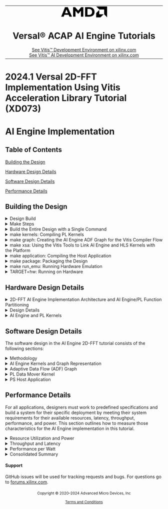 ﻿<table class="sphinxhide" width="100%">
 <tr width="100%">
    <td align="center"><img src="https://raw.githubusercontent.com/Xilinx/Image-Collateral/main/xilinx-logo.png" width="30%"/><h1>Versal® ACAP AI Engine Tutorials</h1>
    <a href="https://www.xilinx.com/products/design-tools/vitis.html">See Vitis™ Development Environment on xilinx.com</br></a>
    <a href="https://www.xilinx.com/products/design-tools/vitis/vitis-ai.html">See Vitis™ AI Development Environment on xilinx.com</a>
    </td>
 </tr>
</table>

# 2024.1 Versal 2D-FFT Implementation Using Vitis Acceleration Library Tutorial (XD073)

# AI Engine Implementation 

## Table of Contents

[Building the Design](#Building-the-Design)

[Hardware Design Details](#Hardware-Design-Details)

[Software Design Details](#Software-Design-Details)

[Performance Details](#Performance-Details)

## Building the Design

<details>
<summary>Design Build</summary> 

### Design Build

In this section, you build and run the 2D-FFT design using the AI Engine implementation. You compile and integrate the AI Engine design into a larger system design (including the PL kernels and PS host application). Review the [Integrating the Application section in the AI Engine Documentation](https://docs.amd.com/r/en-US/ug1076-ai-engine-environment/Integrating-the-Application-Using-the-Vitis-Tools-Flow) for the general flow.

At the end of this section, the design flow generates a new directory (called `build/`). Underneath are sub-directories named `(cint16_dsns-cfloat_dsns)/fft2d_$(MAT_ROWS)x$(MAT_COLS)/x$(FFT_2D_INSTS)/` (for example, `cint16_dsns/fft2d_1024x2048/x1/`) depending on the datatype `${FFT_2D_DT}`, value of matrix dimensions `${MAT_ROWS}`, `${MAT_COLS}` and the number of instances `$(FFT_2D_INSTS)` chosen in the build. Each sub-directory contains the `hw_emu/` and/or `hw/` subfolders. The respective subfolders contain `Work/` and `libadf.a`, outputs from the AI Engine compiler, the host app executable, and the builds, targeted to `hw` or `hw_emu`, respectively. The `hw_emu/` subfolder contains the build for the hardware emulation. The `hw/` subfolder contains the build for hardware running on a VCK190 board.

</details>

<details>
<summary>Make Steps</summary> 

### Make Steps

To run the following `make` steps (that is, `make kernels`, `make graph`, and so on), you must be in the `AIE/` folder. The options that can be specified in the `make` steps are as follows.

`TARGET:` This can be set to `hw` or `hw_emu` to build the design in the hardware or hardware emulation flow, respectively. The default option is `hw_emu`.

`FFT_2D_INSTS:` This can be set to 1, 5, or 10 to build the design with the number of kernel instances. The default is `1`.

`ITER_CNT:` The number of iterations the design is run. The default is `16`.

`FFT_2D_PT`: FFT 2D point. Permissible values are `64`, `128`, `256`, `512`, and `2048`.

`FFT_2D_DT`: FFT 2D Datatype. Permissible values are `0` and `1` for cint16 and cfloat datatypes.

`MAT_ROWS x MAT_COLS:` Dimensions of the matrix (number of rows in the input matrix x number of cols in the input matrix). Permissible values are `32x64`, `64x128`, `128x256`, `256x512`, and `1024x2048`. The default is `1024x2048`. Automatically configured as `FFT_2D_PT/2, FFT_2D_PT`.

`EN_TRACE:` Flag to enable trace profiling. The default is `0` (disabled). `0` is disabled, and `1` is enabled.

The Makefile uses the following directory references:

```
## Relative fft_2d directory
RELATIVE_PROJECT_DIR := ./

## Absolute fft_2d directory = <user path>/Tutorials/AI_Engine/fft_2d
PROJECT_REPO := $(shell readlink -f $(RELATIVE_PROJECT_DIR))

DESIGN_REPO  := $(PROJECT_REPO)/design
AIE_SRC_REPO := $(DESIGN_REPO)/aie_src
HOST_APP_SRC := $(DESIGN_REPO)/host_app_src
PL_SRC_REPO  := $(DESIGN_REPO)/pl_src

SYSTEM_CONFIGS_REPO    := $(DESIGN_REPO)/system_configs
PROFILING_CONFIGS_REPO := $(DESIGN_REPO)/profiling_configs
EXEC_SCRIPTS_REPO      := $(DESIGN_REPO)/exec_scripts
VIVADO_METRICS_SCRIPTS_REPO := $(DESIGN_REPO)/vivado_metrics_scripts

BASE_BLD_DIR     := $(PROJECT_REPO)/build
FFT_2D_DT_DIR    := $(BASE_BLD_DIR)/cint16_dsns
FFTPT_BLD_DIR    := $(FFT_2D_DT_DIR)/fft2d_$(MAT_ROWS)x$(MAT_COLS)
INSTS_BLD_DIR    := $(FFTPT_BLD_DIR)/x$(FFT_2D_INSTS)
BUILD_TARGET_DIR := $(INSTS_BLD_DIR)/$(TARGET)

REPORTS_REPO := $(PROJECT_REPO)/reports_dir
BLD_REPORTS_DIR := $(REPORTS_REPO)/$(FFT_2D_DT_DIR_VAL)/fft2d_$(MAT_ROWS)x$(MAT_COLS)/x$(FFT_2D_INSTS)

EMBEDDED_PACKAGE_OUT := $(BUILD_TARGET_DIR)/package
EMBEDDED_EXEC_SCRIPT := run_script.sh

WORK_DIR         := Work
```

</details>

<details>
<summary>Build the Entire Design with a Single Command</summary>

### Build the Entire Design with a Single Command

If you are already familiar with the AI Engine and AMD Vitis&trade; kernel compilation flows, you can build the entire design for each case of `FFT_2D_INSTS` with one command:

```bash
make run (default hardware emulation, cint16 datatype, 1 instance, iterations=8, matrix dimentions rows=1024 and columns=2048, no trace-profiling )
```
or 

```bash
make run TARGET=hw FFT_2D_DT=0 FFT_2D_INSTS=5 ITER_CNT=16 EN_TRACE=1 FFT_2D_PT=64 (hardware, cint16 datatype, 5 instances, 16 iterations, enable trace profiling, matrix dimentions rows=32 and columns=64 )
```

This command runs the `make kernels`, ` make graph`, `make xsa`,`make an application`, `make package`, and `make run_emu` for hardware emulation or to run on hardware (VCK190 board) depending on the `TARGET` you specify. The settings also apply to the individual make steps listed below.

Each `make` step to build the design is specified in the following sections. These sections also detail the options used and the location of input and output files in each case. The generated files for each `FFT_2D_INSTS` are placed under an individual directory: `$(BUILD_TARGET_DIR)/`.

</details>

<details>
<summary>make kernels: Compiling PL Kernels</summary> 

### make kernels: Compiling PL Kernels

In this step, the Vitis compiler takes any Vitis compiler kernels (RTL or HLS C) in the PL region of the target platform (`xilinx_vck190_base_202410_1`) and the AI Engine kernels and graphs and compiles them into their respective XO files. The following commands compile the kernels (default `TARGET=hw_emu`, `FFT_2D_INSTS=1`, `ITER_CNT=16`, `FFT_2D_DT=0` and `FFT_2D_PT=2048`).

```
make kernels
```

The expanded command is as follows (for `dma_hls`):

```
mkdir -p $(BUILD_TARGET_DIR); \

cd $(BUILD_TARGET_DIR); \

v++ --target hw_emu --hls.clock 312500000:dma_hls --platform xilinx_vck190_base_202410_1 \
   --save-temps --temp_dir $(BUILD_TARGET_DIR)/_x --verbose -g -c -k dma_hls -D FFT_2D_DT=0 \
   $(DESIGN_REPO)/pl_src/dma_hls.cpp -o $(BUILD_TARGET_DIR)/dma_hls.hw_emu.xo
```

See [this page](https://docs.amd.com/r/en-US/ug1393-vitis-application-acceleration/v-Command) for a detailed description of all Vitis compiler switches. The following table provides a summary of the switches used.

|Switch|Description|
|  ---  |  ---  |
|--target \| -t [hw\|hw_emu]|Specifies the build target.|
|--platform \| -f|Specifies the name of a supported acceleration platform as specified by the $PLATFORM_REPO_PATHS environment variable or the full path to the platform XPFM file.|
|--save-temps \| -s|Directs the Vitis compiler command to save intermediate files/directories created during the compilation and link process. Use the `--temp_dir` option to specify a location to write the intermediate files to.|
|--temp_dir <string>|This allows you to manage the location where the tool writes temporary files created during the build process. The temporary results are written by the Vitis compiler, and then removed, unless the `--save-temps` option is also specified.|
|--verbose|Display verbose/debug information.|
|--compile \| -c|Required for compilation to generate XO files from kernel source files.|
|--kernel \<arg\>\|-k \<arg\>|Compile only the specified kernel from the input file. Only one -k option is allowed per Vitis compiler command.|
|--output \| -o|Specifies the name of the output file generated by the V++ command. The DMA HLS kernels output should be XO.|

|Input|Description|
|  ---  |  ---  |
|$(PL_SRC_REPO)/dma_hls.cpp|Defines the data mover PL kernel.|

|Output|Description|
|  ---  |  ---  |
|$(BUILD_TARGET_DIR)/dma_hls.hw_emu.xo|The data mover kernel object file.|

</details>

<details>
<summary>make graph: Creating the AI Engine ADF Graph for the Vitis Compiler Flow</summary>

### make graph: Creating the AI Engine ADF Graph for Vitis Compiler Flow

An ADF graph can be connected to an extensible Vitis platform (the graph I/Os can be connected to platform ports or ports on Vitis kernels through Vitis compiler connectivity directives).

* The AI Engine ADF C++ graph of the design contains AI Engine kernels and PL kernels.
* All interconnects between kernels are defined in the C++ graph
* All interconnections to external I/O are fully specified in the C++ simulation testbench (`graph.cpp`) that instantiates the C++ ADF graph object.

To compile the graph using the Makefile flow type (default `FFT_2D_DT=0`, `TARGET=hw_emu`, `FFT_2D_INSTS=1`, `ITER_CNT=16`, `EN_TRACE=0`, `FFT_2D_PT=2048`):

```
make graph
```

The following AI Engine compiler command compiles the AI Engine design graph:

```
cd $(BUILD_TARGET_DIR); \

aiecompiler -include=$(AIE_SRC_REPO) -include=<DSPLIB_ROOT>/L1/include/aie \
   -include=<DSPLIB_ROOT>/L1/src/aie \
   -include=<DSPLIB_ROOT>/L1/tests/aie/inc \
   -include=<DSPLIB_ROOT>/L1/tests/aie/src \
   -include=<DSPLIB_ROOT>/L2/include/aie \
   -include=<DSPLIB_ROOT>/L2/tests/aie/common/inc \
   --verbose --Xpreproc="-DFFT2D_INSTS=1" --Xpreproc="-DMAT_ROWS=1024" --Xpreproc="-DMAT_COLS=2048" --Xpreproc="-DFFT_2D_DT=0" \
   --platform=<PLATFORM_REPO_PATHS/xilinx_vck190_base_202410_1>/xilinx_vck190_base_202410_1.xpfm \
   --log-level=5 --test-iterations=2 --dataflow --heapsize=7000 \
   --Xchess="main:bridge.llibs=softfloat m" --workdir=Work $(AIE_SRC_REPO)/graph.cpp 2>&1 | tee -a aiecompiler.log 

 ```

See [this page](https://docs.amd.com/r/en-US/ug1076-ai-engine-environment) for full AI Engine programming environment documentation.

The following table provides a summary of the switches used.

|Switch|Description|
|  ---  |  ---  |
|--include=\<string\>|Specify compile-time include directory (zero or more).|
|--verbose\|-v|Verbose output of the AI Engine compiler emits compiler messages at various stages of compilation. These debug and tracing logs provide useful messages on the compilation process.|
|--Xpreproc="-D\<Pre-processor Macro String\>"|Specify compile time macro.|
|--Xchess="\<Chess Make Options\>"|Specify compile time chess make options; "main:bridge.llibs=softfloat m" enables floating point operations.|
|--heapsize=\<int\>|Heap size in bytes.|
|--log-level=\<int\>|Log level for verbose logging (default=1).|
|--workdir=\<string\>|By default, the compiler writes all outputs to a sub-directory of the current directory, called Work. Use this option to specify a different output directory.|

The following is a description of the output objects that results from executing the AI Engine compiler (`aiecompiler`) command.

|Inputs Sources|Description|
|  ---  |  ---  |
|$(AIE_SRC_REPO)/graph.cpp|Defines the row wise and col wise FFT graph objects.|

|Output Objects|Description|
|  ---  |  ---  |
|$(BUILD_TARGET_DIR)/libadf.a|Compiled AI Engine design graph.|
|$(BUILD_TARGET_DIR)/Work/|Directory that contains all outputs of the AI Engine compiler.|
</details>

<details>
<summary>make xsa: Using the Vitis Tools to Link AI Engine and HLS Kernels with the Platform</summary>

### make xsa: Using the Vitis Tools to Link AI Engine and HLS Kernels with the Platform

After the AI Engine kernels and graph and PL HLS kernels have been compiled, you can use the Vitis compiler to link them with the platform to generate aN XSA file.

The Vitis tools allow you to integrate the AI Engine, HLS, and RTL kernels into an existing extensible platform. This is an automated step from a software developer perspective where the hardware designer provides the platform chosen. Alternatively, you can use one of the many extensible base platforms provided by AMD and the Vitis tools to build the hardware design and integrate the AI Engine and PL kernels.
 
To test this feature in this tutorial, use the base VCK190 platform to build the design. The command to run this step is shown in the following example (default `TARGET=hw_emu`, `FFT_2D_INSTS=1`, `ITER_CNT=16`, `EN_TRACE=0`, `FFT_2D_PT=2048`):

```
make xsa
``` 

The expanded command is as follows:

```
cd $(BUILD_TARGET_DIR);	\

v++ -l --platform xilinx_vck190_base_202410_1 --save-temps \
   --temp_dir $(BUILD_TARGET_DIR)/_x --verbose -g --clock.freqHz 312500000:dma_hls_0 \
   --clock.defaultTolerance 0.001 --config $(SYSTEM_CONFIGS_REPO)/x1.cfg \
   --vivado.prop fileset.sim_1.xsim.simulate.log_all_signals=true \
   -t hw_emu -o $(BUILD_TARGET_DIR)/vck190_aie_fft_2d.hw_emu.xsa \
   $(BUILD_TARGET_DIR)/dma_hls.hw_emu.xo \
   $(BUILD_TARGET_DIR)/libadf.a

```

If `EN_TRACE` is enabled, the following Vitis compiler flags are also set:

```
   --profile.data dma_hls:all:all or profile.data dma_hls:all:strmInp_from_colwiseFFT (for higher instances) \
   --profile.trace_memory DDR

```
For higher values of `FFT_2D_INSTS`, only the `strmInp_from_colwiseFFT` port is profiled to avoid too much data.

See [this page](https://docs.amd.com/r/en-US/ug1393-vitis-application-acceleration/Building-the-Device-Binary) for a detailed description of Vitis linking options.

|Switch|Description|
|  ---  |  ---  |
|--platform \| -f|Specifies the name of a supported acceleration platform as specified by the $PLATFORM_REPO_PATHS environment variable or the full path to the platform XPFM file.|
|--save-temps \| -s|Directs the V++ command to save intermediate files/directories created during the compilation and link process. Use the `--temp_dir` option to specify a location to write the intermediate files to.|
|--temp_dir <string>|This allows you to manage the location where the tool writes temporary files created during the build process. The temporary results are written by the Vitis compiler, and then removed, unless the `--save-temps` option is also specified.|
|--verbose|Display verbose/debug information.|
|--config <config_file>|Specifies a configuration file containing V++ switches.|
|--output \| -o|Specifies the name of the output file generated by the V++ command. In this design the outputs of the DMA HLS kernels and the PL kernels interfacing with the AI Engine are in XO files.|
|--profile.data [<kernel_name>\|all]:[<cu_name>\|all]:[<interface_name>\|all]\(:[counters\|all]\)|Enables monitoring of data ports through the monitor IPs. This option needs to be specified during linking. See [this page](https://docs.amd.com/r/en-US/ug1393-vitis-application-acceleration/profile-Options) for detailed profiling options.|
|--profile.trace_memory \<FIFO\>:\<size\>\|\<MEMORY\>[\<n\>]|When building the hardware target \(-t=hw\), use this option to specify the type and amount of memory to use for capturing trace data. See [this page](https://docs.amd.com/r/en-US/ug1393-vitis-application-acceleration/profile-Options) for detailed profiling options.|

The information to tell the linker how to connect the AI Engine and PL kernels together is described in a configuration file, `system_configs/x$(FFT_2D_INSTS).cfg`. The file describes the overall connection scheme of the system.

```
[connectivity]
nk=dma_hls:1:dma_hls_0

#Connections For FFT-2D Insts 0...
stream_connect=dma_hls_0.strmOut_to_rowiseFFT:ai_engine_0.DataIn0
stream_connect=ai_engine_0.DataOut0:dma_hls_0.strmInp_from_rowiseFFT
stream_connect=dma_hls_0.strmOut_to_colwiseFFT:ai_engine_0.DataIn1
stream_connect=ai_engine_0.DataOut1:dma_hls_0.strmInp_from_colwiseFFT

[advanced]
## Disable Profiling in hw_emu so that it is faster...
param=hw_emu.enableProfiling=false



```

See [this page](https://docs.amd.com/r/en-US/ug1393-vitis-application-acceleration/Vitis-Compiler-Configuration-File) for a detailed description of the Vitis compiler configuration file.


|Switch|Comment|
|  ---  |  ---  |
|--connectivity.nk|Number of kernels. `dma_hls:1:dma_hls_0` means that the Vitis compiler should instantiate one dma_hls kernel and name the instance `dma_hls_0`.|
|--connectivity.stream_connect|How the kernels will connect to IPs, platforms, or other kernels. The output of the AI Engine compiler tells you the interfaces that need to be connected. `dma_hls_0.strmOut_to_rowiseFFT:ai_engine_0.DataIn0` means that the Vitis compiler should connect the port `strmOut_to_rowiseFFT` of the `dma_hls` PL kernel to the shim channel of the AI Engine with the logical name `DataIn0`, defined in `$(AIE_SRC_REPO)/graph.cpp` as part of the PLIO instantiation.|
|param=compiler.addOutputTypes=hw_export| This option tells the Vitis compiler that besides creating an XSA file, it also outputs an XSA file which is needed to create a post-Vivado fixed platform for Vitis software development.|

The Vitis compiler calls the AMD Vivado&trade; IP integrator under the hood to build the design. The platform and kernels are input to the Vivado Design Suite, which produces a simulation XSA or an XSA after running place and route on the design. The point at which the XSA is produced from Vivado depends on the `-target` option set on the Vitis compiler command line. 

You can now view the Vivado project, which is located in the `$(BUILD_TARGET_DIR)/_x/link/vivado/vpl/prj` directory. You have now generated the XSA file that will be used to execute your design on the platform.

</details>

<details>
<summary>make application: Compiling the Host Application</summary> 

### make application: Compiling the Host Application

You can compile the host application by following the typical cross-compilation flow for the Cortex A72. To build the application, run the following command (default `FFT_2D_DT=0`, `FFT_2D_INSTS=1`, `ITER_CNT=16`, `FFT_2D_PT=2048`):

```
make application
```
or

```
cd $(BUILD_TARGET_DIR);	\

aarch64-xilinx-linux-g++ -mcpu=cortex-a72.cortex-a53 -march=armv8-a+crc -fstack-protector-strong\
   -D_FORTIFY_SOURCE=2 -Wformat -Wformat-security -Werror=format-security --sysroot=$(SDKTARGETSYSROOT) -O -c\
   -std=c++14 -D__linux__ -D__PS_ENABLE_AIE__ -DXAIE_DEBUG -DFFT2D_INSTS=1 -DITER_CNT=8 -DFFT_2D_DT=0\
   -DMAT_ROWS=1024 -DMAT_COLS=2048 -I$(SDKTARGETSYSROOT)/usr/include/xrt -I$(XILINX_VITIS)/aietools/include/\
   -I$(SDKTARGETSYSROOT)/usr/include -I$(SDKTARGETSYSROOT)/usr/lib -I$(AIE_SRC_REPO) -I$(HOST_APP_SRC)\
   -I$(DSPLIB_ROOT)/L1/include/aie -I$(DSPLIB_ROOT)/L1/src/aie -I$(DSPLIB_ROOT)/L1/tests/aie/inc\
   -I$(DSPLIB_ROOT)/L1/tests/aie/src -I$(DSPLIB_ROOT)/L2/include/aie -I$(DSPLIB_ROOT)/L2/tests/aie/common/inc\
   $(BUILD_TARGET_DIR)/$(WORK_DIR)/ps/c_rts/aie_control_xrt.cpp -o $(BUILD_TARGET_DIR)/app_control.o

aarch64-xilinx-linux-g++ -mcpu=cortex-a72.cortex-a53 -march=armv8-a+crc -fstack-protector-strong\
   -D_FORTIFY_SOURCE=2 -Wformat -Wformat-security -Werror=format-security --sysroot=$(SDKTARGETSYSROOT) -O -c\
   -std=c++14 -D__linux__ -D__PS_ENABLE_AIE__ -DXAIE_DEBUG -DFFT2D_INSTS=1 -DITER_CNT=16 -DFFT_2D_DT=0\
   -DMAT_ROWS=1024 -DMAT_COLS=2048 -I$(SDKTARGETSYSROOT)/usr/include/xrt -I$(XILINX_VITIS)/aietools/include/\
   -I$(SDKTARGETSYSROOT)/usr/include -I$(SDKTARGETSYSROOT)/usr/lib -I$(AIE_SRC_REPO) -I$(HOST_APP_SRC)\
   -I$(DSPLIB_ROOT)/L1/include/aie -I$(DSPLIB_ROOT)/L1/src/aie -I$(DSPLIB_ROOT)/L1/tests/aie/inc\
   -I$(DSPLIB_ROOT)/L1/tests/aie/src -I$(DSPLIB_ROOT)/L2/include/aie -I$(DSPLIB_ROOT)/L2/tests/aie/common/inc\
   $(HOST_APP_SRC)/fft_2d_aie_app.cpp -o $(BUILD_TARGET_DIR)/fft_2d_aie_app.o -L$(SDKTARGETSYSROOT)/usr/lib\
   -L$(XILINX_VITIS)/aietools/lib/aarch64.o -L$(XILINX_VITIS)/aietools/lib/lnx64.o -ladf_api_xrt -lxrt_coreutil

aarch64-xilinx-linux-g++ -mcpu=cortex-a72.cortex-a53 -march=armv8-a+crc -fstack-protector-strong
   -D_FORTIFY_SOURCE=2 -Wformat -Wformat-security -Werror=format-security --sysroot=$(SDKTARGETSYSROOT)\
   $(BUILD_TARGET_DIR)/app_control.o $(BUILD_TARGET_DIR)/fft_2d_aie_app.o -L$(SDKTARGETSYSROOT)/usr/lib\
   -L$(XILINX_VITIS)/aietools/lib/aarch64.o -L$(XILINX_VITIS)/aietools/lib/lnx64.o\
   -ladf_api_xrt -lxrt_coreutil -o $(BUILD_TARGET_DIR)/fft_2d_aie_xrt.elf
```

See [this page](https://xilinx.github.io/XRT/master/html/index.html) for XRT documentation. See [this page](https://docs.amd.com/r/en-US/ug1393-vitis-application-acceleration/Best-Practices-for-Host-Programming) for details of host application programming.


|Switch|Description|
|  ---  |  ---  |
|-O \| Optimize.| Optimizing compilation takes more time and a lot more memory for a large function. With -O, the compiler tries to reduce code size and execution time, without performing any of the optimizations that can take a great deal of compilation time.|
|-D__linux__|
|-DXAIE_DEBUG|Enable debug interface capabilities where certain core status, event status, or stack trace can be dumped out.|
|-D\<Pre-processor Macro String\>=\<value\>|Pass pre-processor macro definitions to the cross-compiler.|
|-I \<dir\>|Add the directory `dir` to the list of directories to be searched for header files.|
|-o \<file\>|Place output in file `<file>`. This applies regardless of the output being produced, whether it be an executable file, an object file, an assembler file, or preprocessed C code.|
|--sysroot=\<dir\>|Use `dir` as the logical root directory for headers and libraries. For example, if the compiler normally searches for headers in `/usr/include` and libraries in `/usr/lib`, it instead searches `dir/usr/include` and `dir/usr/lib`. This is automatically set by the `env_setup.sh` script.|
|-l\<library\>|Search the library named `library` when linking. The 2D-FFT tutorial requires the `adf_api_xrt` and `xrt_coreutil` libraries.|
|-L \<dir\>|Add directory `<dir>` to the list of directories to be searched for `-l`.|

The following is a description of the input sources compiled by the AI Engine compiler command. 

|Inputs Sources|Description|
|  ---  |  ---  |
|$(HOST_APP_SRC)/fft_2d_aie_app.cpp|Source application file for the `fft_2d_aie_xrt.elf` that will run on an A72 processor.|
|$(BUILD_TARGET_DIR)/Work/ps/c_rts/aie_control_xrt.cpp|This is the AI Engine control code generated implementing the graph APIs for the Lenet graph.|

The following is a description of the output objects that results from executing the AI Engine compiler command with the above inputs and options. 

|Output Objects|Description|
|  ---  |  ---  |
|$(BUILD_TARGET_DIR)/fft_2d_aie_xrt.elf|The executable that will run on an A72 processor.|

</details>

<details>
<summary>make package: Packaging the Design</summary> 

### make package: Packaging the Design

With the AI Engine outputs created, and the new platform, you can now generate the programmable device image (PDI) and a package to be used on an SD card. The PDI contains all the executables, bitstreams, and device configurations. The packaged SD card directory contains everything to boot Linux, the generated applications, and the XCLBIN.

The command to run this step is as follows (default `TARGET=hw_emu`, `EN_TRACE=0`, `FFT_2D_DT=0`, `FFT_2D_INSTS=1`, and `FFT_2D_PT=2048`):

```
make package
``` 

or

```
cp $(PROJECT_REPO)/run_script.sh $(BUILD_TARGET_DIR)/
cd$(BUILD_TARGET_DIR);	\

v++ -p -t hw --save-temps --temp_dir $(BUILD_TARGET_DIR)/_x -f xilinx_vck190_base_202410_1\
   --package.rootfs $(XLNX_VERSAL)/rootfs.ext4\
   --package.kernel_image $(XLNX_VERSAL)/Image --package.boot_mode=sd\
   --package.out_dir $(BUILD_TARGET_DIR)/package --package.image_format=ext4\
   --package.sd_file $(BUILD_TARGET_DIR)/fft_2d_aie_xrt.elf \
   $(BUILD_TARGET_DIR)/vck190_aie_fft_2d.hw.xsa $(BUILD_TARGET_DIR)/libadf.a \
   --package.defer_aie_run \
```

If `EN_TRACE` is enabled, the following Vitis compiler flags are also set:

```
   --package.sd_file $(PROFILING_CONFIGS_REPO)/xrt.ini
```

If `XRT_ROOT` is set, the following Vitis compiler flags are also set:

```
   --package.sd_dir $(XRT_ROOT)
```

See [this page](https://docs.amd.com/r/en-US/ug1076-ai-engine-environment/Packaging) for more details about packaging the system.

|Switch|Description|
|  ---  |  ---  |
|--target \| -t [hw\|hw_emu]|Specifies the build target.|
|--package \| -p|Packages the final product at the end of the Vitis compile and link build process.|
|--package.rootfs \<arg\>|Where \<arg\> specifies the absolute or relative path to a processed Linux root file system file. The platform RootFS file is available for download from xilinx.com. Refer to the [Vitis Software Platform Installation](https://docs.amd.com/r/en-US/ug1393-vitis-application-acceleration/Installation) for more information.|
|--package.kernel_image \<arg\>|Where \<arg\> specifies the absolute or relative path to a Linux kernel image file. Overrides the existing image available in the platform. The platform image file is available for download from xilinx.com. Refer to the [Vitis Software Platform Installation](https://docs.amd.com/r/en-US/ug1393-vitis-application-acceleration/Installation) for more information.|
|--package.boot_mode \<arg\>|Where \<arg\> specifies <ospi\|qspi\|sd>. Boot mode used for running the application in emulation or on hardware.|
|--package.image_format|Where \<arg\> specifies the \<ext4\|fat32\> output image file format. `ext4` is the Linux file system and `fat32` is the Windows file system.|
|--package.sd_file|Where \<arg\> specifies an ELF or other data file to package into the `sd_card` directory/image. This option can be used repeatedly to specify multiple files to add to the `sd_card` directory.|
|--package.defer_aie_run| Load the AI Engine application with the ELF file, but wait to run it until graph run directs it. This is required in the PS based AI Engine flow.|

|Inputs Sources|Description|
|  ---  |  ---  |
|$(PLATFORM_REPO_PATHS)/sw/versal/xrt|The PS host application needs the XRT headers in this folder to execute.|
|$(PLATFORM_REPO_PATHS)/sw/versal/xilinx-versal/rootfs.ext4|The root filesystem file for PetaLinux.|
|$(PLATFORM_REPO_PATHS)/sw/versal/xilinx-versal/Image|The pre-built PetaLinux image that the processor boots from.|
|$(BUILD_TARGET_DIR)/fft_2d_aie_xrt.elf|The PS host application executable created in the `make application` step.|
|$(BUILD_TARGET_DIR)/vck190_aie_fft_2d.hw_emu.xsa|The XSA file created in the `make xsa` step.|
|$(BUILD_TARGET_DIR)/libadf.a|The compiled AI Engine design graph created in the `make graph` step.|

The Vitis compiler package step output is the package directory containing the contents to run hardware emulation.

|Output Objects|Description|
|  ---  |  ---  |
|$(BUILD_TARGET_DIR)/package|The hardware emulation package that contains the boot file, hardware emulation launch script, PLM and PMC boot files, PMC and QEMU command argument specification files, and Vivado simulation folder.|

</details>

<details>
<summary>make run_emu: Running Hardware Emulation</summary>

### make run_emu: Running Hardware Emulation

After packaging, everything is set to run hardware emulation. To run emulation, use the following command (default `TARGET=hw_emu`):

```
make run_emu 
```

or

```
###########################################################################
Hardware Emulation Goto:
$(BUILD_TARGET_DIR)/package

and do:
./launch_hw_emu.sh or ./launch_hw_emu.sh -g (for waveform viewer)...

```

When hardware emulation is launched, you see the QEMU simulator load. Wait for the autoboot countdown to go to zero. After a few minutes, the root Linux prompt comes up:

```bash
root@versal-rootfs-common-2024_1:~#
```

After the root prompt comes up, run the following commands to run the design:  

```
mount /dev/mmcblk0p1 /mnt
cd /mnt
./fft_2d_aie_xrt.elf a.xclbin
```

The `fft_2d_aie_xrt.elf` executes. After a few minutes, you should see the output with `TEST PASSED` on the console. When this is shown, run the following keyboard command to exit the QEMU instance:

```
#To exit QEMU Simulation
Press Ctrl+A, let go of the keyboard, and then press x 
```

To run with waveform, do the following:

```
cd $(BUILD_TARGET_DIR)/package
./launch_hw_emu.sh -g
```

The XSIM Waveform Viewer is launched. Drag and drop the signals into the viewer and click **Play** to start the emulation. Return to the terminal and wait for the Linux prompt to appear. In the XSIM Waveform Viewer, you see the signals you added to the waveform adjusting over the execution of the design. When done, hit the pause button and close the window to end the emulation.

The following figure shows a waveform view of the 32x64 - 1x design.

![Image of 2D-FFT AIE HW_EMU Run Waveform View For 32x64-1x Design](images/fft_2d_aie_hw_emu_waveform_view_32x64_x1.PNG)

</details>

<details>
<summary>TARGET=hw: Running on Hardware</summary>

### Running on Hardware

To run the design in hardware, rerun the following `make` steps with `TARGET=hw` and other applicable options (see the preceding `make` steps previously specified).

```
make kernels TARGET=hw
make xsa TARGET=hw 
make package TARGET=hw 
```

These commands create a `$(BUILD_TARGET_DIR)` folder with the kernels, XSA, and `package` for a hardware run.

Run the following step to set up the execution file, generated images, and base images (`$(BUILD_TARGET_DIR)/package/sd_card` and `$(BUILD_TARGET_DIR)/package/sd_card.img`).

```
make run_emu TARGET=hw 
```

These commands create a `build/hw` folder with the kernels, XSA, and `package` for a hardware run. Follow steps 1-9 to run the `fft_2d_aie_xrt.elf` executable on your VCK190 board.

**Step 1.** Ensure your board is powered off.

**Step 2.** Use an SD card writer (such as balenaEtcher) to flash the `sd_card.img` file to an SD card.

**Step 3.** Plug the flashed SD card into the top slot of the VCK190 board.

**Step 4.** Set the switch (`SW1 Mode\[3:0\]=1110 = OFF OFF OFF ON`).

**Step 5.** Connect your computer to the VCK190 board using the USB cable included with the board.

**Step 6.** Open a TeraTerm terminal and select the correct COM port. Set the port settings to the following:

```
Port: <COMMXX>
Speed: 115200
Data: 8 bit
Parity: none
Stop Bits: 1 bit
Flow control: none
Transmit delay: 0 msec/char 0 msec/line
```

**Step 7.** Power on the board.

**Step 8.** Wait until you see the `root@versal-rootfs-common-2024_1` Linux command prompt. Press **Enter** a few times to get past any `xinit` errors.

**Step 9.** Run the following commands in the TeraTerm terminal:

```
mount /dev/mmcblk0p1 /mnt
cd /mnt
./fft_2d_aie_xrt.elf a.xclbin
```

</details>

## Hardware Design Details
<details>
<summary>2D-FFT AI Engine Implementation Architecture and AI Engine/PL Function Partitioning</summary>

### 2D-FFT AI Engine Implementation Architecture and AI Engine/PL Function Partitioning

The following figure shows a high-level block diagram of the design. The test harness consists of the AI Engine and data mover HLS kernels (`dma_hls`). In this setup, there is an AXI4-Stream interface between the data mover kernels and AI Engines, with a data width of 128 bits. The data mover kernels and the AI Engine array interface run at 312.5 MHz.

The data mover is a PL-based data generator and checker. It generates impulse input and checks the output of the row-wise FFT core for its response. It then generates the transposed pattern of the row-wise FFT output, feeds that to the col-wise FFT core, and checks its output.

![Image of 2D-FFT AIE Implementation Architecture](images/fft_2d_aie_block_diagram.PNG)

</details>

<details>
<summary>Design Details</summary>

### Design Details

The design in this tutorial starts with a base platform containing the control interface and processing system (CIPS), NoC, AI Engine, and the interfaces among them. The Vitis compiler linker step builds on top of the base platform by adding the AI Engine graphs and PL kernels. To add the various functions in a system-level design, PL kernels are added to the base platform depending on the application (that is, the PL kernels present in each design might vary). An ADF graph is connected to an extensible Vitis platform. The graph I/Os is connected to the platform ports or ports on Vitis kernels through the Vitis compiler connectivity directives. In the design, the components are added by the Vitis compiler `-l` step (see [make XSA](#make-xsa-using-the-vitis-tools-to-link-ai-engine-and-hls-kernels-with-the-platform)) and include the following:


* `libadf.a`
* Data mover kernel (`dma_hls.[hw|hw_emu].xo`)
* Connection interfaces defined in the system configuration file

To see a schematic view of the design with the extended platform, as shown in the following figure, open the following in Vivado:

```
`build/fft2d_$(MAT_ROWS)x$(MAT_COLS)/x$(FFT_2D_INSTS)/[hw|hw_emu]/_x/link/vivado/vpl/prj/prj.xpr`
```

![Image of 2D-FFT AIE 1x Vivado BD](images/fft_2d_aie_1x_vivado_bd.PNG)

In this design, the 2D FFT computation happens in two stages: the first computation is across the row vectors, and the second is performed across the column vectors. The input data is accessed linearly and streamed to the AI Engines, which perform `MAT_COLS( default 2048 )` point FFT. The data from the AI Engines is streamed to a PL kernel, where it is checked against the expected pattern (the first row should be one, and the remaining should be 0). If there is a mismatch, it is recorded in the variable `stage0_errCnt`. The transposed pattern of the output of the row vectors is then linearly streamed into another AI Engine, which performs `MAT_ROWS( default 1024 )` point FFT. The output is streamed into a data mover kernel again and is checked against the expected pattern (all values should be 1). If there is a mismatch, it is stored in the variable `stage1_errCnt`. Finally, the sum of `stage0_errCnt` and `stage1_errCnt` is returned from the kernel, which is read in the host app to determine whether the test has passed or failed.

The system debugging and profiling IP (DPA) is added to the PL region of the device to capture AI Engine runtime trace data if the `EN_TRACE` option is enabled in the design. The `dma_hls` kernel and the AI Engine array interface operate at 312.5 MHz. Unlike the HLS/DSP implementation, this design has no clock domain crossing in the PL region.

</details>

<details>
<summary>AI Engine and PL Kernels</summary>

### AI Engine and PL Kernels

The top-level AI Engine graph, `graph.cpp`, contains two sub-graphs: `FFTrows_graph` and `FFTcols_graph`. Each sub-graph contains the individual AI Engine kernel, `*FFTrow_gr.getKernels()`, and `*FFTcol_gr.getKernels()`, which performs `MAT_COLS` and `MAT_ROWS` point FFT respectively.

#### dma_hls

The PL-based data movers consist of the `dma_hls` kernel, which generates impulse input and checks the output of each FFT stage for the expected pattern.

* It internally comprises four loops (`mm2s0`, `s2mm0`, `mm2s1`, and `s2mm1`), with `s2mm0` - `mm2s1` sequenced one after the other and wrapped into the `dmaHls_rowsToCols` function. `mm2s0`, `dmaHls_rowsToCols`, and `s2mm1` are concurrently scheduled.
* The data width is 128 bits at both the AXI4-stream I/O sides, running at 312.5 MHz.

</details>

## Software Design Details

The software design in the AI Engine 2D-FFT tutorial consists of the following sections:

<details>
<summary>Methodology</summary>

### Methodology

The following figure elaborates on the AI Engine implementation methodology.

![Image of 2D-FFT AIE Implementation Methodology](images/fft_2d_aie_block_diagram_methodology.PNG)

#### AI Engine

##### Independent Cores

Both AI Engine graphs for `FFTrows_graph` and `FFTcols_graph` are to be configured to be independent, with runtime ratios set to >= 0.6 so that each can be run independently of the other.

```
...
runtime<ratio>(*FFTrow_gr.getKernels()) = 0.6;
...
runtime<ratio>(*FFTcol_gr.getKernels()) = 0.6;
...
```

##### Window Streaming Buffer Config

The `FFTrows_graph` graph performs the `MAT_COLS` point FFT and runs for the `MAT_ROWS` number of iterations. For the `FFTcols_graph` graph, increase the `TP_WINDOW_VSIZE` to `MAT_COLS` instead of `MAT_ROWS,` and it does `MAT_ROWS` point FFT, but runs for `MAT_ROWS` number of iterations instead of `MAT_COLS`. This reduces the ping-pong overhead, which improves the overall throughput. 

Large windows may result in mapper errors due to excessive memory usage. The increased `TP_WINDOW_VSIZE` reduces ping-pong overhead but increases the utilization of AIE cores and, thereby, the power consumption. In this design, due to the rows to cols ratio being 1:2, the `TP_WINDOW_VSIZE` of both graphs are also in the same ratio, which gives an additional increase in throughput with minimal increase in utilization.

```
...
// TP_WINDOW_VSIZE for FFTrows_graph...
#define FFT_ROW_TP_WINDOW_VSIZE MAT_COLS

// TP_WINDOW_VSIZE for FFTcols_graph
// Increasing the "TP__WINDOW _VSIZE" so that the ping-pong overhead is less
// Assigning it as MAT_COLS instead of MAT_ROWS...
#define FFT_COL_TP_WINDOW_VSIZE MAT_COLS

////////////////////////////////////////////////////////
// FFT_2D Datatype related Macros
// Datatype can be:
// cint16 (Default) or cfloat...
// 0=cint16(Default)
// 1=cfloat
#if FFT_2D_DT == 0

   // Input data type...
   #define FFT_2D_TT_DATA cint16
   // Twiddle Factor data type...
   #define FFT_2D_TT_TWIDDLE cint16
   
   // FFTrows_graph I/O WINDOW BUFF SIZE IN BYTES...
   #define FFT_ROW_WINDOW_BUFF_SIZE (FFT_ROW_TP_WINDOW_VSIZE * 4)
   // FFTcols_graph I/O WINDOW BUFF SIZE IN BYTES...
   #define FFT_COL_WINDOW_BUFF_SIZE (FFT_COL_TP_WINDOW_VSIZE * 4)
   
#elif FFT_2D_DT == 1

   // Input data type...
   #define FFT_2D_TT_DATA cfloat
   // Twiddle Factor data type...
   #define FFT_2D_TT_TWIDDLE cfloat
   
   // FFTrows_graph I/O WINDOW BUFF SIZE IN BYTES...
   #define FFT_ROW_WINDOW_BUFF_SIZE (FFT_ROW_TP_WINDOW_VSIZE * 8)
   // FFTcols_graph I/O WINDOW BUFF SIZE IN BYTES...
   #define FFT_COL_WINDOW_BUFF_SIZE (FFT_COL_TP_WINDOW_VSIZE * 8)
   
#endif
...
```

#### Data Mover

##### Data Generation/Checking and Sequencing

The data mover comprises four loops: `mm2s0`, `s2mm0`, `mm2s1`, and `s2mm1`. The `s2mm0` and `mm2s1` functions are wrapped into a single function, `dmaHls_rowsToCols`. Within that, the execution sequence, `s2mm0` is followed by `mm2s1`. The `s2mm0` and `s2mm1` functions check the row-wise and col-wise FFT output, respectively, against the expected golden output.

##### Concurrent Scheduling

Concurrent scheduling is required so that each function runs independently and the execution of one function is not blocking the other. The concurrent scheduling of the three functions `mm2s0`, `dmaHls_rowsToCols`, and `s2mm1` is achieved using `#pragma HLS DATAFLOW` as shown in the following example.

```
#pragma HLS DATAFLOW
...
LOOP_ITER_MM2S0:for(int i = 0; i < iterCnt; ++i)
{
   #pragma HLS loop_tripcount min=1 max=8
   
   mm2s0(strmOut_to_rowiseFFT, matSz);
}

LOOP_ITER_S2MM0_TO_MM2S1:for(int i = 0; i < iterCnt; ++i)
{
   #pragma HLS loop_tripcount min=1 max=8
   
   dmaHls_rowsToCols(strmInp_from_rowiseFFT, strmOut_to_colwiseFFT, \
                     matSz, rows, cols, stg0_errCnt, goldenVal);
}

LOOP_ITER_S2MM1:for(int i = 0; i < iterCnt; ++i)
{
   #pragma HLS loop_tripcount min=1 max=8
   
   s2mm1(strmInp_from_colwiseFFT, matSz, stg1_errCnt, goldenVal);
}
...
```

##### Vitis HLS Scheduling and Dataflow View

The following figure shows the data mover scheduler view.

![Image of Datamover Scheduler View](images/dma_hls_scheduler_view.PNG)

The following figure shows the data mover dataflow view.

![Image of Datamover Dataflow View](images/dma_hls_dataflow_view.PNG)

The following figure shows the data mover functional call graph view.

![Image of Datamover functional call graph View](images/fft_2d_aie_functional_call_graph_view.PNG)

#### Streaming Interface Data Width

The streaming interface data width is kept at 128-bits to reduce read/write overhead while processing data.

#### Frequency Selection

AI Engine kernels are configured for `cint16 / 4bytes`, and the streaming interface is at `128bit / 16bytes`. The frequency of the AI Engine array is 1.00 GHz, and the data mover is kept at 312.5 MHz.

</details>

<details>
<summary>AI Engine Kernels and Graph Representation</summary>

### AI Engine Kernels and Graph Representation

An AI Engine kernel is a C/C++ program written using specialized intrinsic calls that target the VLIW vector processor. The AI Engine compiler compiles the kernel code to produce an executable ELF file for each AI Engines used in the design. These kernels can be stitched together as AI Engine graphs written in C++. In this design, the AI Engine compiler summarizes compilation results. Review the [AI Engine Kernel Programming](https://docs.amd.com/r/en-US/ug1079-ai-engine-kernel-coding) section in the AI Engine documentation for a high-level overview of kernel programming. You can view the graph by running the following command:

`vitis_analyzer $(BUILD_TARGET_DIR)/Work/graph.aiecompile_summary`

The following figures show the graph representation of the AI Engine kernels (default FFT 2048 point and FFT 1024 point, `FFT_2D_INSTS=1`). In addition to the compute units, there are the twiddle factor LUTs (`fft_lut_tw*`) and temporary buffers for FFT stages (`fft_2048/1024_tmp*`).

![Image of 2D-FFT AI Engine 2K point Graph](images/fft_2d_aie_fft_rows_graph_for_2kpt_1x.PNG)
![Image of 2D-FFT AI Engine 1K point Graph](images/fft_2d_aie_fft_cols_graph_for_1kpt_1x.PNG)

</details>

<details>
<summary>Adaptive Data Flow (ADF) Graph</summary>

### Adaptive Data Flow (ADF) Graph

This section describes the overall data flow graph specification of the 2D-FFT design using AI Engine, compiled by the AI Engine compiler.

The overall graph definition of the design is contained in the `graph.cpp` file. The top-level graph contains two sub-graphs, `FFTrows_graph` and `FFTcols_graph`, each with an `FFT_2D_INSTS` number of objects. The following describes the definition of the sub-graphs (the `FFTrows_graph` is used as an illustration).

#### Defining the Graph Class

Define the graph classes using objects defined in the appropriate name space. It must include the ADF library and [Vitis DSP Library](https://docs.amd.com/r/en-US/Vitis_Libraries/dsp/index.html) for FFIT. A general specification is put in for the ADF namespace:

```
// FFTrows_graph FFT point size...
#define FFT_ROW_TP_POINT_SIZE MAT_COLS
// FFTcols_graph FFT point size...
#define FFT_COL_TP_POINT_SIZE MAT_ROWS

// 1 (FFT) or 0 (IFFT)...
#define FFT_2D_TP_FFT_NIFFT 1
// 0 Bit Shift before output, change based on input...
#define FFT_2D_TP_SHIFT 0
// FFT divided over 1 FFT Kernel...
#define FFT_2D_TP_CASC_LEN 1
// Dynamic FFT Point Size is disabled...
#define FFT_2D_TP_DYN_PT_SIZE 0

#define FFT_2D_TP_ROW_CASC_LEN FFT_ROW_CASCADE_LENGTH
#define FFT_2D_TP_COL_CASC_LEN FFT_COL_CASCADE_LENGTH

// TP_WINDOW_VSIZE for FFTrows_graph...
#define FFT_ROW_TP_WINDOW_VSIZE MAT_COLS

// TP_WINDOW_VSIZE for FFTcols_graph
// Increasing the "TP__WINDOW _VSIZE" so that the ping-pong overhead is less
// Assigning it as MAT_COLS instead of MAT_ROWS...
#define FFT_COL_TP_WINDOW_VSIZE MAT_COLS

////////////////////////////////////////////////////////
// FFT_2D Datatype related Macros
// Datatype can be:
// cint16 (Default) or cfloat...
// 0=cint16(Default)
// 1=cfloat
#if FFT_2D_DT == 0

   // Input data type...
   #define FFT_2D_TT_DATA cint16
   // Twiddle Factor data type...
   #define FFT_2D_TT_TWIDDLE cint16
   
   // FFTrows_graph I/O WINDOW BUFF SIZE IN BYTES...
   #define FFT_ROW_WINDOW_BUFF_SIZE (FFT_ROW_TP_WINDOW_VSIZE * 4)
   // FFTcols_graph I/O WINDOW BUFF SIZE IN BYTES...
   #define FFT_COL_WINDOW_BUFF_SIZE (FFT_COL_TP_WINDOW_VSIZE * 4)
   
#elif FFT_2D_DT == 1

   // Input data type...
   #define FFT_2D_TT_DATA cfloat
   // Twiddle Factor data type...
   #define FFT_2D_TT_TWIDDLE cfloat
   
   // FFTrows_graph I/O WINDOW BUFF SIZE IN BYTES...
   #define FFT_ROW_WINDOW_BUFF_SIZE (FFT_ROW_TP_WINDOW_VSIZE * 8)
   // FFTcols_graph I/O WINDOW BUFF SIZE IN BYTES...
   #define FFT_COL_WINDOW_BUFF_SIZE (FFT_COL_TP_WINDOW_VSIZE * 8)
   
#endif

#include "adf.h"
#include "fft_ifft_dit_1ch_graph.hpp"

using namespace adf;
namespace dsplib = xf::dsp::aie;
```

All user graphs are defined from the class graph: for example, in the `FFTrows_graph` design:

```
class FFTrows_graph: public graph
{
   public:
   	port<input>   in;
   	port<output> out;
      
   	// Constructor - with Rowise FFT graph class initialization...
   	FFTrows_graph()
      {
         dsplib::fft::dit_1ch::fft_ifft_dit_1ch_graph<FFT_2D_TT_DATA, FFT_2D_TT_TWIDDLE, FFT_ROW_TP_POINT_SIZE,
         FFT_2D_TP_FFT_NIFFT, FFT_2D_TP_SHIFT, FFT_2D_TP_CASC_LEN, FFT_2D_TP_DYN_PT_SIZE, FFT_ROW_TP_WINDOW_VSIZE> FFTrow_gr;
         
         runtime<ratio>(*FFTrow_gr.getKernels()) = 0.6;
         
         connect< window<FFT_ROW_WINDOW_BUFF_SIZE> > (in,   FFTrow_gr.in[0]);
         connect< window<FFT_ROW_WINDOW_BUFF_SIZE> > (FFTrow_gr.out[0], out);
   	}
};
```

#### Top-Level Application

Define a top-level application file (`graph.cpp` in this design) that contains an instance of the graph class and connect the graph to a simulation platform to provide file input and output (in the case of `FFT2D_INSTS = 1` to the two sub-graphs):

```
#include "graph.h"

uint8_t fftCols_grInsts = 0, fftRows_grInsts = 0;

FFT2D_graph fft2d_graph;
```

The `main` function is called under the guard bounds of `\_\_AIESIM\_\_` as shown below, to avoid conflict with the `main` function in the host application:

```
#ifdef __AIESIM__

   int main(int argc, char ** argv)
   {
      fft2d_graph.init();

      fft2d_graph.run(ITER_CNT * MAT_ROWS);

      fft2d_graph.end();
      
      return 0;
   }

#endif
```

</details>

<details>
<summary>PL Data Mover Kernel</summary>

### PL Data Mover Kernel

In addition to the kernels operating in the AI Engine array, this design specifies a data mover kernel to run in the PL region of the device (written in HLS C++). The data mover kernel is brought into the design during the Vitis kernel compilation, which is further replicated based on the `FFT_2D_INSTS` value. The software design of the data mover kernel is described in the following sections.

#### dma_hls (dma_hls.cpp)

The `dma_hls` kernel reads data from a memory mapped AXI4 (MM-AXI4) interface and writes it to an AXI4-Stream interface.

##### Top Function Declaration

The `dma_hls` kernel takes the following arguments:

```
int dma_hls(
      hls::stream<ap_axiu<128, 0, 0, 0>> &strmOut_to_rowiseFFT,
      hls::stream<ap_axiu<128, 0, 0, 0>> &strmInp_from_rowiseFFT,
      hls::stream<ap_axiu<128, 0, 0, 0>> &strmOut_to_colwiseFFT,
      hls::stream<ap_axiu<128, 0, 0, 0>> &strmInp_from_colwiseFFT,
      int matSz, int rows, int cols, int iterCnt
     );
```

- `ap_int<N>` is an arbitrary precision integer data type defined in `ap_int.h` where `N` is a bit size from 1-1024. In this design, the bit size is set to 128.
- `hls::stream<ap_axiu<D,0,0,0>>` is a data type defined in `ap_axi_sdata.h`. It is a special data class used for data transfer when using a streaming platform. The parameter `<D>` is the data width of the streaming interface, which is set to 128. The remaining three parameters should be set to 0.

##### Top Function Definition

Use the `dataflow` pragma for concurrently scheduling the three functions `mm2s0`, `dmaHls_rowsToCols`, and `s2mm1`.

```
int dma_hls(
      hls::stream<ap_axiu<128, 0, 0, 0>> &strmOut_to_rowiseFFT,
      hls::stream<ap_axiu<128, 0, 0, 0>> &strmInp_from_rowiseFFT,
      hls::stream<ap_axiu<128, 0, 0, 0>> &strmOut_to_colwiseFFT,
      hls::stream<ap_axiu<128, 0, 0, 0>> &strmInp_from_colwiseFFT,
      int matSz, int rows, int cols, int iterCnt
     )
{
   #pragma HLS INTERFACE axis port=strmOut_to_rowiseFFT
   #pragma HLS INTERFACE axis port=strmInp_from_rowiseFFT
   #pragma HLS INTERFACE axis port=strmOut_to_colwiseFFT
   #pragma HLS INTERFACE axis port=strmInp_from_colwiseFFT
   
   #pragma HLS INTERFACE s_axilite port=matSz bundle=control
   #pragma HLS INTERFACE s_axilite port=rows bundle=control
   #pragma HLS INTERFACE s_axilite port=cols bundle=control
   #pragma HLS INTERFACE s_axilite port=iterCnt bundle=control
   #pragma HLS INTERFACE s_axilite port=return bundle=control  
   
   #pragma HLS DATAFLOW
   
   int stg0_errCnt = 0, stg1_errCnt = 0;
   
   ap_uint<128> goldenVal;

   goldenVal.range(127, 64) = 0x0000000100000001;
   goldenVal.range( 63,  0) = 0x0000000100000001;
   

   LOOP_ITER_MM2S0:for(int i = 0; i < iterCnt; ++i)
   {
      #pragma HLS loop_tripcount min=1 max=8
      
      mm2s0(strmOut_to_rowiseFFT, matSz);
   }
   
   LOOP_ITER_S2MM0_TO_MM2S1:for(int i = 0; i < iterCnt; ++i)
   {
      #pragma HLS loop_tripcount min=1 max=8
      
      dmaHls_rowsToCols(strmInp_from_rowiseFFT, strmOut_to_colwiseFFT, \
                        matSz, rows, cols, stg0_errCnt, goldenVal);
   }
   
   LOOP_ITER_S2MM1:for(int i = 0; i < iterCnt; ++i)
   {
      #pragma HLS loop_tripcount min=1 max=8
      
      s2mm1(strmInp_from_colwiseFFT, matSz, stg1_errCnt, goldenVal);
   }

   return (stg0_errCnt + stg1_errCnt);
}
```

The `dma_hls` kernel also specifies HLS pragmas to help optimize the kernel code and adhere to interface protocols. See [this page](https://docs.amd.com/r/en-US/ug1399-vitis-hls/HLS-Pragmas) for detailed documentation of all HLS pragmas. A summary of the HLS pragmas used in the kernel is provided in the following table:

|Switch|Description|
|  ---  |  ---  |
|#pragma HLS INTERFACE|In C/C++ code, all input and output operations are performed, in zero time, through formal function arguments. In an RTL design, these same input and output operations must be performed through a port in the design interface and typically operate using a specific input/output (I/O) protocol. For more information, see [this page](https://docs.amd.com/r/en-US/ug1399-vitis-hls/pragma-HLS-interface).|
|#pragma HLS PIPELINE II=1|Reduces the initiation interval (II) for a function or loop by allowing the concurrent execution of operations. The default type of pipeline is defined by the config_compile -pipeline_style command, but can be overridden in the PIPELINE pragma or directive. For more information, see [this page](https://docs.amd.com/r/en-US/ug1399-vitis-hls/pragma-HLS-pipeline).|
|#pragma HLS dataflow|The DATAFLOW pragma enables task-level pipelining, allowing functions and loops to overlap in their operation, increasing the concurrency of the RTL implementation and the overall throughput of the design. See [this page](https://docs.amd.com/r/en-US/ug1399-vitis-hls/pragma-HLS-dataflow) for more information.|
|#pragma HLS loop_tripcount|When manually applied to a loop, it specifies the total number of iterations a loop performs. The `LOOP_TRIPCOUNT` pragma or directive is for analysis only and does not impact the synthesis results. See [this page](https://docs.amd.com/r/en-US/ug1399-vitis-hls/pragma-HLS-loop_tripcount) for more information.|
 
</details>

<details>
<summary>PS Host Application</summary>

### PS Host Application

The 2D-FFT AI Engine tutorial uses the embedded processing system (PS) as an external controller to control the AI Engine graph and data mover PL kernels. Review the [Programming the PS Host Application](https://docs.amd.com/r/en-US/ug1076-ai-engine-environment/Programming-the-PS-Host-Application) section in the AI Engine documentation to understand the process of creating a host application.

In addition to the PS host application (`fft_2d_aie_app.cpp`), the AI Engine control code must also be compiled. The AI Engine compiler generates this control code (`aie_control_xrt.cpp`) when compiling the AI Engine design graph and kernel code. The PS host application uses the AI Engine control code for the following purposes:

* Controlling the initial loading of the AI Engine kernels.
* Running the graph for several iterations, updating the runtime parameters associated with the graph, exiting, and resetting the AI Engine tiles.

The steps to run the A72 application are as follows:

1. Include `graph.cpp` and other required headers. Define the required macros. The `graph.cpp` AI Engine application file contains the instantiation of the AI Engine 2D-FFT data flow graph object.

   ```
   #include "graph.cpp"
   
   #include <stdio.h>
   #include <stdlib.h>
   #include <stdint.h>
   #include <fstream>
   #include <iostream>
   #include <string>
   
   #include "adf/adf_api/XRTConfig.h"
   
   #include "experimental/xrt_aie.h"
   #include "experimental/xrt_kernel.h"
   #include "experimental/xrt_bo.h"
   
   #define MAT_SIZE (MAT_ROWS * MAT_COLS)
   
   /////////////////////////////////////////////////
   // Due to 128bit Data Transfer all dimensions,
   // to be given as by 4 for cint16
   // since 4 samples of cint16 are passed 
   /////////////////////////////////////////////////
   #if FFT_2D_DT == 0
      #define MAT_SIZE_128b (MAT_SIZE / 4)
      #define MAT_ROWS_128b (MAT_ROWS / 4)
      #define MAT_COLS_128b (MAT_COLS / 4)
   /////////////////////////////////////////////////
   // Due to 128bit Data Transfer all dimensions,
   // to be given as by 2 for cfloat
   // since 2 samples of cfloat are passed 
   /////////////////////////////////////////////////
   
   #elif FFT_2D_DT == 1
      #define MAT_SIZE_128b (MAT_SIZE / 2)
      #define MAT_ROWS_128b (MAT_ROWS / 2)
      #define MAT_COLS_128b (MAT_COLS / 2)
   
   #endif
   ```

2. Check the command line argument. The beginning of the A72 application is represented by the `main` function. It takes in one command line argument: an XCLBIN file.

```
int main(int argc, char** argv)
```

3. Open the XCLBIN and create data mover kernel handles. The A72 application loads the XCLBIN binary file and creates the data mover kernels to be executed on the device. The steps are:

   * Open the device and load the XCLBIN:

   ```
   auto dhdl = xrtDeviceOpen(0);
   auto xclbin = load_xclbin(dhdl, xclbinFilename);
   auto top = reinterpret_cast<const axlf*>(xclbin.data());
   ```
   * Open the data mover kernel and obtain handles to start the HLS PL kernels (see the following example for the `dma_hls` PL kernel):

   ```
   xrtKernelHandle dma_hls_khdl;
   xrtRunHandle dma_hls_rhdl;

   // Open kernel handle exclusively to read the ap_return register later for reporting error...
   dma_hls_khdl = xrtPLKernelOpenExclusive(dhdl, top->m_header.uuid, dma_hls_obj);
   dma_hls_rhdl = xrtRunOpen(dma_hls_khdl);
   ```

4. Open the graph, obtain the handle, and execute the graph: 

   * The A72 processor opens and obtains its handle using the ` xrtGraphOpen` function.
   * The A72 processor resets the graph using the `xrtGraphReset` function and runs the graph execution using the `xrtGraphRun` function for the 2K point and 1K point sub-graphs.

5. Execute the data mover kernels and generate the output results:

   * Set the `dma_hls` kernel arguments using the `xrtRunSetArg` function.
   * Start the `dma_hls` kernels using the `xrtRunStart` function.
   * Wait for `dma_hls` execution to finish using the `xrtRunWait` function.

6. Verify the output results by reading the `ap_return` in `$(BUILD_TARGET_DIR)/_x/dma_hls.$(TARGET)/dma_hls/dma_hls/ip/drivers/dma_hls_v1_0/src/xdma_hls_hw.h` using the `xrtKernelRegister` API, as follows:

   ```
   void golden_check(uint32_t *errCnt)
   {
      //////////////////////////////////////////
      // Compare results
      //////////////////////////////////////////
      
      // Reading the error count for the ap_return reg of the hls kernel...
      xrtKernelReadRegister(dma_hls_khdl, 0x10, &instance_errCnt);
      std::cout << "fft_2d_" << instsNo << " " << (instance_errCnt ? "Failed!..." : "Passed!...") << "\n" << std::endl;
      
      // Adding instance error to the total error count...
      *errCnt += instance_errCnt;
   }
   ```

7. Release allocated resources. After post-processing the data, release the allocated objects and handles using the `xrtRunClose`, `xrtKernelClose`, `xrtGraphClose`, and `xrtDeviceClose` functions.

</details>

## Performance Details

For all applications, designers must work to predefined specifications and build a system for their specific deployment by meeting their system requirements for their available resources, latency, throughput, performance, and power. This section outlines how to measure those characteristics for the AI Engine implementation in this tutorial.

<details>
<summary>Resource Utilization and Power</summary> 

#### Resource Utilization and Power

Resource utilization and power are measured using Vivado, vcdanalyze, and Xilinx Power Estimator (XPE) for AMD Versal&trade; (2024.1 version) tools.

The registers and CLB LUT utilization information can be found in the Vivado project if you perform the following steps:

1. Open the Vivado project: ``$(BUILD_TARGET_DIR)/_x/link/vivado/vpl/prj/prj.xpr``.

2. Go to **Open Implemented Design**, click **Report Utilization**. In the Utilization tab shown in the following figure, select **ai_engine_0** and view the **Registers** and **CLB LUTs** for the 32 x 64 point, 1-instance, and cint16 design:

![Image of 2D-FFT AIE Utilization](images/fft_2d_aie_vivado_resources.PNG)

** Or **

1. Do `make report_metrics TARGET=hw`, (recipe expanded as follows), alongwith relevant options, to generate `utilization_hierarchical.txt` under `$(BLD_REPORTS_DIR)/` directory:

```
report_metrics:
ifeq ($(TARGET),hw_emu)
	@echo "This build target (report-metrics) not valid when design target is hw_emu"

else
	rm -rf $(BLD_REPORTS_DIR)
	mkdir -p $(BLD_REPORTS_DIR)
	cd $(BLD_REPORTS_DIR); \
	vivado -mode batch -source $(VIVADO_METRICS_SCRIPTS_REPO)/report_metrics.tcl $(BUILD_TARGET_DIR)/_x/link/vivado/vpl/prj/prj.xpr

endif
```

The vcdanalyze tool generates a `graph.xpe` file, which can be input to XPE for viewing the AI Engine resource utilization and power. The steps are as follows:

1. Run `make vcd` (recipe expanded below) to create the `graph.xpe` file under `$(BUILD_TARGET_DIR)/aiesim_xpe/`:

```
cd $(BUILD_TARGET_DIR); \
aiesimulator --pkg-dir $(WORK_DIR)/ --dump-vcd x$(FFT_2D_INSTS) 2>&1 | tee -a vcd.log
cd $(BUILD_TARGET_DIR); \
vcdanalyze --vcd x$(FFT_2D_INSTS).vcd --xpe
```

2. If you do not already have it installed, download and install [PDM for Versal Version 2024.1](https://www.xilinx.com/products/design-tools/power-design-manager.html). For full documentation of XPE, see [this page](https://www.xilinx.com/products/design-tools/power-design-manager.html).

3. AI Engine power comsumption and resource utilization shown in below images for the 32 x 64 point 1-instance design:
![Image of 2D-FFT AIE XPE](images/fft_2d_aie_xpe_pow.PNG)
A summary of resource utilization and power for all variations is given in the following table.
##### cint16 Design
| Number of Instances | FFT Configuration         | Number of Compute Cores | Vector Load | Number of Active Memory Banks | Mem R/W Rate | Active AI Engine Tiles | Interconnect Load | FF (Regs) | CLB LUTS  | Dynamic Power<br/>(in W) | 
|:----------------:|:----------------------------:|:-----------------------:|:-----------:|:-----------------------------:|:------------:|:----------------------:|:-----------------:|:---------:|:---------:|:-------------------------:|
| 1                | 64 point<br/>(32 x 64)       |       2                 |  18.81%     |      28                       |    9.26%     |      4                 |    11%            |  1144     |  370      |     0.699                 |
| 1                | 128 point<br/>(64 x 128)     |       2                 |  34.00%     |      28                       |    16.49%    |      4                 |    11%            |  1144     |  370      |     0.765                 |
| 1                | 256 point<br/>(128 x 256)    |       2                 |  44.09%     |      28                       |    20.67%    |      4                 |    9%             |  1144     |  370      |     0.804                 |
| 1                | 512 point<br/>(256 x 512)    |       2                 |  58.85%     |      30                       |    25.30%    |      4                 |    9%             |  1144     |  370      |     0.865                 |
| 1                | 2048 point<br/>(1024 x 2048) |       2                 |  78.68%     |      42                       |    23.48%    |      6                 |    8%             |  1144     |  370      |     0.985                 |
| 5                | 64 point<br/>(32 x 64)       |       10                |  18.65%     |      140                      |    9.19%     |      20                |    7%             |  5691     |  1823     |     1.573                 |
| 5                | 128 point<br/>(64 x 128)     |       10                |  34.00%     |      140                      |    16.49%    |      20                |    7%             |  5691     |  1823     |     1.905                 |
| 5                | 256 point<br/>(128 x 256)    |       10                |  43.82%     |      140                      |    20.51%    |      20                |    7%             |  5691     |  1823     |     2.105                 |
| 5                | 512 point<br/>(256 x 512)    |       10                |  58.71%     |      150                      |    25.19%    |      20                |    7%             |  5691     |  1823     |     2.412                 |
| 5                | 2048 point<br/>(1024 x 2048) |       10                |  78.55%     |      210                      |    23.44%    |      30                |    7%             |  5691     |  1823     |     3.017                 |
| 10               | 64 point<br/>(32 x 64)       |       20                |  18.65%     |      280                      |    9.18%     |      40                |    6%             |  11361    |  3606     |     2.670                 |
| 10               | 128 point<br/>(64 x 128)     |       20                |  34.01%     |      280                      |    16.49%    |      40                |    7%             |  11361    |  3606     |     3.333                 |
| 10               | 256 point<br/>(128 x 256)    |       20                |  43.87%     |      280                      |    20.55%    |      40                |    7%             |  11361    |  3606     |     3.729                 |
| 10               | 512 point<br/>(256 x 512)    |       20                |  58.64%     |      300                      |    25.17%    |      40                |    7%             |  11361    |  3606     |     4.343                 |
| 10               | 2048 point<br/>(1024 x 2048) |       20                |  78.47%     |      420                      |    23.43%    |      60                |    6%             |  11361    |  3606     |     5.542                 |
##### cfloat Design
| Number of Instances | FFT Configuration         | Number of Compute Cores | Vector Load | Number of Active Memory Banks | Mem R/W Rate | Active AI Engine Tiles | Interconnect Load | FF (Regs) | CLB LUTS  | Dynamic Power<br/>(in W) | 
|:----------------:|:----------------------------:|:-----------------------:|:-----------:|:-----------------------------:|:------------:|:----------------------:|:-----------------:|:---------:|:---------:|:-------------------------:|
| 1                | 64 point<br/>(32 x 64)       |      4                  |  43.560%    |     40                        |  14.61%      |     5                  |   6%              |    1136   |   363     |   0.840                   |
| 1                | 128 point<br/>(64 x 128)     |      6                  |  55.390%    |     88                        |  12.46%      |     14                 |   5%              |    1136   |   363     |   1.170                   |
| 1                | 256 point<br/>(128 x 256)    |      6                  |  63.640%    |     88                        |  14.15%      |     13                 |   5%              |    1136   |   363     |   1.190                   |
| 1                | 512 point<br/>(256 x 512)    |      8                  |  54.210%    |     74                        |  19.05%      |     12                 |   6%              |    1136   |   363     |   1.252                   |
| 1                | 2048 point<br/>(1024 x 2048) |      8                  |  65.840%    |     130                       |  12.93%      |     22                 |   5%              |    1136   |   363     |   1.521                   |
| 5                | 64 point<br/>(32 x 64)       |      20                 |  43.560%    |     200                       |  14.61%      |     36                 |   6%              |    5680   |   1838    |   2.422                   |
| 5                | 128 point<br/>(64 x 128)     |      30                 |  55.370%    |     440                       |  12.45%      |     65                 |   5%              |    5680   |   1838    |   3.825                   |
| 5                | 256 point<br/>(128 x 256)    |      30                 |  63.610%    |     440                       |  14.14%      |     64                 |   5%              |    5680   |   1838    |   4.032                   |
| 5                | 512 point<br/>(256 x 512)    |      40                 |  54.290%    |     370                       |  19.05%      |     59                 |   5%              |    5680   |   1838    |   4.330                   |
| 5                | 2048 point<br/>(1024 x 2048) |      40                 |  65.810%    |     648                       |  12.96%      |     110                |   5%              |    5680   |   1828    |   5.750                   |
| 10               | 64 point<br/>(32 x 64)       |      40                 |  43.560%    |     400                       |  14.61%      |     63                 |   6%              |    11379  |   3657    |   4.187                   |
| 10               | 128 point<br/>(64 x 128)     |      60                 |  55.280%    |     880                       |  12.46%      |     119                |   5%              |    11379  |   3657    |   7.003                   |
| 10               | 256 point<br/>(128 x 256)    |      60                 |  63.510%    |     880                       |  14.13%      |     123                |   5%              |    11379  |   3657    |   7.492                   |
| 10               | 512 point<br/>(256 x 512)    |      80                 |  54.200%    |     740                       |  19.04%      |     122                |   6%              |    11379  |   3657    |   8.272                   |
| 10               | 2048 point<br/>(1024 x 2048) |      80                 |  65.720%    |     1278                      |  13.14%      |     273                |   9%              |    11379  |   3657    |   12.268                  |

*Note: The vector load, Number of memory banks and Memory R/w Rate are measured from script based method and then imported the values manually in pdm to get the power.

##### Power from XPE vs HW
**cint16**
| Number of Instances | FFT Configurations       | XPE Load(in W) | HW Load(in W) |
|:-----------------:|:--------------------------:|:--------------:|:-------------:|
| 10                | 512 point (256x512)        |    5.384       |   4.0791      |
| 10                | 2048 point (1024x2048)     |    6.612       |   4.484       |

**cfloat**
| Number of Instances | FFT Configurations       | XPE Load(in W) | HW Load(in W) |
|:-----------------:|:--------------------------:|:--------------:|:-------------:|
| 10                | 512 point (256x512)        |   9.32        |    6.946     |
| 10                | 2048 point (1024x2048)     |   13.315        |    11.869    |

</details>

<details>
<summary>Throughput and Latency</summary> 

#### Throughput and Latency

Throughput is measured in mega-samples transferred per second (MSPS). It is measured by viewing the runtime-generated trace texts using the Vitis analyzer. Latency is defined as the time between the first sample being sent by the data mover into the row-wise FFT kernel and the first sample from the col-wise FFT kernel being received by the data mover. The steps to measure throughput and latency are listed below:

1. Compile the design using `EN_TRACE=1`. It automatically includes a `xrt.ini` file while packaging, which comprises the following:

   ```
   [Debug]
   xrt_trace=true
   data_transfer_trace=fine
   trace_buffer_size=500M
   ```

   For more information, refer to the [xrt.ini](https://docs.amd.com/r/en-US/ug1393-vitis-application-acceleration/xrt.ini-File) documentation.  

2. After execution on the board, transfer the generated `device_trace_0.csv`, `hal_host_trace.csv`, and `xrt.run_summary` files back to your system.

3. Open `xrt.run_summary` using `vitis_analyzer`: `vitis_analyzer xrt.run_summary`.

4. The snapshot of the timeline trace for the AI Engine 32 x 64 point 1-instance design run with `ITER_CNT=16` is shown in the following figure:

![Image of 2D-FFT AI Engine implementation 1x Timeline Trace](images/fft_2d_aie_trace_32x64_iter16.PNG)

5. The profiling setup in the Makefile measures the execution time and all the interfaces. For higher instance designs only, `strmInp_from_colwiseFFT` is profiled.

The throughput and latency calculations for the 32 x 64 point, 1-instance, and cint16 design based on the `hw` run is as follows:

```
Processing Time = (End of Processing Timestamp of Stream `strmInp_from_colwiseFFT`) - (Start of Processing Timestamp of Stream `strmInp_from_colwiseFFT`)

Processing Time (scaled to 312.5MHZ) = 118.995  us

Latency = (Start of Execution Timestamp of Stream `strmOut_to_rowiseFFT`) - (Start of Execution Timestamp of Stream `strmInp_from_colwiseFFT`)

Latency (scaled to 312.5MHz) =  13.008 us 
		            
Throughput = (Samples transferred) / processing time
           = (MAT_ROWS x MAT_COLS x Iterations) / processing time
           = (32 x 64 x 16) / 122.173 us
           = 268.20983 x 2 (Since we have two kernels namely rowise_fft and colwise_fft, we're multiplying the Throughput with factor 2)

           = 536.419 MSamples/s
           = 545.376623  x 4 MB/s (As each sample is 4bytes)
           = 2145.67866  MB/s
```
The throughput and latency calculations for the 32 x 64 point, 1-instance, and cint16 design based on the `hw_emu` run are as follows, along with the snapshot of the timeline trace of hw emulation as follows:
![Image of 2D-FFT AI Engine implementation 32x64 hw_emu](images/fft_2d_aie_hw_emu_waveform_view_32x64_x1.PNG)
```
Processing Time
   = (End of Processing Timestamp of Stream `strmInp_from_colwiseFFT`) -
     (Start of Processing Timestamp of Stream `strmInp_from_colwiseFFT`)
   = 115.849 us

Latency:
   = Difference between strmOut_to_rowiseFFT beginning and execution beginning of strmInp_to_colwise
   = (Start of Execution Timestamp of Stream `strmOut_to_rowiseFFT`) -
     (Start of Execution Timestamp of Stream `strmInp_from_colwiseFFT`)
   = 12.5656 us

Throughput = (Samples transferred) / processing time
           = (MAT_ROWS x MAT_COLS x Iterations) / processing time
           = (32 x 64 x 16) /115.849 us
           = 294.3559 x 2 (Since we have two kernels namely rowise_fft and colwise_fft, we're multiplying the Throughput with factor 2)
           = 565.714 MSamples/s
           = 564.714 x 4 MB/s (As each sample is 4bytes)
           = 2262.856 MB/s
```
A summary of throughput and latency for all variations is shown in the following table.
##### cint16 Design
| Number of Instances | FFT Configuration            | Data Transfer Size | Aggregate Throughput<br/>(in MSPS) | Average Throughput<br/>(in MSPS) | Average Latency<br/>(in μs) | Minimum Latency<br/>(in μs) |
|:----------------:|:----------------------------:|:------------------:|:----------------------------------:|:--------------------------------:|:---------------------------:|:---------------------------:|
| 1                | 64 point<br/>(32 x 64)       | 32768              |      565.714	                    |     565.714                      |      12.656	             |     12.656	          |
| 1                | 128 point<br/>(64 x 128)     | 131072             |      494.429	                    |     494.429                      |      23.020	             |     23.020	          |
| 1                | 256 point<br/>(128 x 256)    | 524288             |      488.554	                    |     488.554                      |      63.488	             |     63.488	          |
| 1                | 512 point<br/>(256 x 512)    | 2097152            |      576.841	                    |     576.841                      |      228.675	             |     228.675	          |
| 1                | 2048 point<br/>(1024 x 2048) | 33554432           |      622.935	                    |     622.935                      |      3544.131               |     3544.131               |
| 5                | 64 point<br/>(32 x 64)       | 32768              |      2828.573                      |     565.714                      |      12.656	             |     12.656	          |
| 5                | 128 point<br/>(64 x 128)     | 131072             |      2472.146                      |     494.429                      |      23.020	             |     23.020	          |
| 5                | 256 point<br/>(128 x 256)    | 524288             |      2442.774                      |     484.554                      |      63.488	             |     63.488	          |
| 5                | 512 point<br/>(256 x 512)    | 2097152            |      2884.206                      |     576.841                      |      228.675	             |     228.675	          |
| 5                | 2048 point<br/>(1024 x 2048) | 33554432           |      3114.675                      |     622.935                      |      3544.131               |     3544.131               |
| 10               | 64 point<br/>(32 x 64)       | 32768              |      5657.146                      |     565.714                      |      12.656	             |     12.656	          |
| 10               | 128 point<br/>(64 x 128)     | 131072             |      4944.292                      |     494.429                      |      23.020	             |     23.020	          |
| 10               | 256 point<br/>(128 x 256)    | 524288             |      4885.547                      |     488.554                      |      63.488	             |     63.488	          |
| 10               | 512 point<br/>(256 x 512)    | 2097152            |      5768.412                      |     576.841                      |      228.675	             |     228.675	          |
| 10               | 2048 point<br/>(1024 x 2048) | 33554432           |      6229.350                      |     622.935                      |      3544.131               |     3544.131               |
                                                                                                                                                     
##### cfloat Design
| Number of Instances | FFT Configuration            | Data Transfer Size | Aggregate Throughput<br/>(in MSPS) | Average Throughput<br/>(in MSPS) | Average Latency<br/>(in μs) | Minimum Latency<br/>(in μs) |
|:----------------:|:----------------------------:|:------------------:|:----------------------------------:|:--------------------------------:|:---------------------------:|:---------------------------:|
| 1                | 64 point<br/>(32 x 64)       | 32768              |      519.243	                    |     519.243                      |     22.208	             |    22.208	           |
| 1                | 128 point<br/>(64 x 128)     | 131072             |      517.733	                    |     517.733                      |     45.328	             |    45.328	           |
| 1                | 256 point<br/>(128 x 256)    | 524288             |      515.946	                    |     515.946                      |     94.608	             |    94.608	           |
| 1                | 512 point<br/>(256 x 512)    | 2097152            |      513.238	                    |     513.238                      |     272.108	             |    272.108	           |
| 1                | 2048 point<br/>(1024 x 2048) | 33554432           |      515.375	                    |     515.375                      |     4235.414                |    4235.414                 |
| 5                | 64 point<br/>(32 x 64)       | 32768              |      2596.217                      |     519.243                      |     22.208	             |    22.208	           |
| 5                | 128 point<br/>(64 x 128)     | 131072             |      2588.670                      |     517.733                      |     45.328	             |    45.328	           |
| 5                | 256 point<br/>(128 x 256)    | 524288             |      2579.824                      |     515.946                      |     94.608	             |    94.608	           |
| 5                | 512 point<br/>(256 x 512)    | 2097152            |      2566.193                      |     513.238                      |     272.108	             |    272.108	           |
| 5                | 2048 point<br/>(1024 x 2048) | 33554432           |      2576.876                      |     515.375                      |     4235.414                |    4235.414                 |
| 10               | 64 point<br/>(32 x 64)       | 32768              |      5192.434                      |     519.243                      |     20.230	             |    22.208	           |
| 10               | 128 point<br/>(64 x 128)     | 131072             |      5177.339                      |     517.733                      |     45.328	             |    45.328	           |
| 10               | 256 point<br/>(128 x 256)    | 524288             |      5159.648                      |     515.946                      |     94.608	             |    94.608	           |
| 10               | 512 point<br/>(256 x 512)    | 2097152            |      5132.385                      |     513.238                      |     272.108	             |    272.108	           |
| 10               | 2048 point<br/>(1024 x 2048) | 33554432           |      5153.751                      |     515.375                      |     4235.414                |    4235.414                 |

</details>

<details>
<summary>Performance per Watt</summary> 

#### Performance per Watt

Performance per Watt is represented as throughput in MSPS/power in Watts. The following example shows the calculation for the 32 x 64 point, 1-instance, and cint16 design:

```
Performance per Watt = Throughput(MSPS) / Power(Watt)
                     = ( 565.714 / 0.69 ) MSPS/Watt
                     = 809.3199 MSPS/Watt
```
A summary of performance per Watt for all variations is shown in the following table.
##### cint16 Design
| Number of Instances | FFT Configuration     | Performance per Watt (in MSPS/Watt)  |
|:----------------:|:------------------------:|:-----------------------------------: |
| 1                | 64 point (32 x 64)       |      809.319                      |
| 1                | 128 point (64 x 128)     |      645.312                      |
| 1                | 256 point (128 x 256)    |      607.655                      |
| 1                | 512 point (256 x 512)    |      666.868                      |
| 1                | 2048 point (1024 x 2048) |      632.421                      |
| 5                | 64 point (32 x 64)       |      1798.203                     |
| 5                | 128 point (64 x 128)     |      1297.714                     |
| 5                | 256 point (128 x 256)    |      1160.462                     |
| 5                | 512 point (256 x 512)    |      1195.774                     |
| 5                | 2048 point (1024 x 2048) |      1032.375                     |
| 10               | 64 point (32 x 64)       |      2118.781                     |
| 10               | 128 point (64 x 128)     |      1483.436                     |
| 10               | 256 point (128 x 256)    |      1310.149                     |
| 10               | 512 point (256 x 512)    |      1328.209                     |
| 10               | 2048 point (1024 x 2048) |      1124.026                     |
##### cfloat Design
| Number of Instances | FFT Configuration     | Performance per Watt (in MSPS/Watt)  |
|:----------------:|:------------------------:|:------------------------------------:|
| 1                | 64 point (32 x 64)       |      618.146                      |
| 1                | 128 point (64 x 128)     |      442.507                      |
| 1                | 256 point (128 x 256)    |      433.583                      |
| 1                | 512 point (256 x 512)    |      409.934                      |
| 1                | 2048 point (1024 x 2048) |      338.839                      |
| 5                | 64 point (32 x 64)       |      1071.931                     |
| 5                | 128 point (64 x 128)     |      677.130                      |
| 5                | 256 point (128 x 256)    |      639.873                      |
| 5                | 512 point (256 x 512)    |      592.654                      |
| 5                | 2048 point (1024 x 2048) |      450.502                      |
| 10               | 64 point (32 x 64)       |      1240.13                      |
| 10               | 128 point (64 x 128)     |      739.303                      |
| 10               | 256 point (128 x 256)    |      688.687                      |
| 10               | 512 point (256 x 512)    |      620.452                      |
| 10               | 2048 point (1024 x 2048) |      420.097                      |

</details>

<details>
<summary>Consolidated Summary</summary> 

#### Consolidated Summary

A consolidated summary of observations for all the point sizes and all the corresponding instance variations is shown in the following table.

##### cint16 Design

| FFT Configuration - Number of Instances | Aggregate Throughput<br/>(in MSPS)| Average Latency<br/>(in μs) | Number of Compute Cores | Vector Load | Number of Active Memory Banks | Mem R/W Rate | FF (Regs)| CLB LUTs | Dynamic Power<br/>(in mW) | Performance per Watt<br/>(in MSPS/Watt) |
|:---------------------------------------:|:---------------------------------:|:---------------------------:|:-----------------------:|:-----------:|:-----------------------------:|:------------:|:--------:|:--------:|:-------------------------:|:---------------------------------------:|
| 64 point<br/>(32 x 64)<br/> - x1        |      565.714	              |    12.656	            |    2                    |  18.81%     |      28                       |    9.26%     |  1144     |  370    |     0.699                 | 809.319                      |
| 128 point<br/>(64 x 128)<br/> - x1      |      494.429	              |    23.020	            |    2                    |  34.00%     |      28                       |    16.49%    |  1144     |  370    |     0.765                 | 646.312                      |
| 256 point<br/>(128 x 256)<br/> - x1     |      488.554	              |    63.488	            |    2                    |  44.09%     |      28                       |    20.67%    |  1144     |  370    |     0.804                 | 607.655                      |
| 512 point<br/>(256 x 512)<br/> - x1     |      576.841	              |    228.675	            |    2                    |  58.85%     |      30                       |    25.30%    |  1144     |  370    |     0.865                 | 666.868                      |
| 2048 point<br/>(1024 x 2048)<br/> - x1  |      622.935	              |    3544.131                 |    2                    |  78.68%     |      42                       |    23.48%    |  1144     |  370    |     0.985                 | 632.421                      |
| 64 point<br/>(32 x 64)<br/> - x5        |      2828.573                     |    12.656	            |    10                   |  18.65%     |      140                      |    9.19%     |  5691     |  1823   |     1.573                 | 1798.203                     |
| 128 point<br/>(64 x 128)<br/> - x5      |      2472.146                     |    23.020	            |    10                   |  34.00%     |      140                      |    16.49%    |  5691     |  1823   |     1.905                 | 1297.714                     |
| 256 point<br/>(128 x 256)<br/> - x5     |      2442.774                     |    63.488	            |    10                   |  43.82%     |      140                      |    20.51%    |  5691     |  1823   |     2.105                 | 1160.462                     |
| 512 point<br/>(256 x 512)<br/> - x5     |      2884.206                     |    228.675	            |    10                   |  58.71%     |      150                      |    25.19%    |  5691     |  1823   |     2.412                 | 1195.774                     |
| 2048 point<br/>(1024 x 2048)<br/> - x5  |      3114.675                     |    3544.131                 |    10                   |  78.55%     |      210                      |    23.44%    |  5691     |  1823   |     3.017                 | 1032.375                     |
| 64 point<br/>(32 x 64)<br/> - x10       |      5657.146                     |    12.656	            |    20                   |  18.65%     |      280                      |    9.18%     |  11361    |  3606   |     2.670                 | 2118.781                     |
| 128 point<br/>(64 x 128)<br/> - x10     |      4944.292                     |    23.020	            |    20                   |  34.01%     |      280                      |    16.49%    |  11361    |  3606   |     3.333                 | 1483.436                     |
| 256 point<br/>(128 x 256)<br/> - x10    |      4885.547                     |    63.488	            |    20                   |  43.87%     |      280                      |    20.55%    |  11361    |  3606   |     3.729                 | 1310.149                     |
| 512 point<br/>(256 x 512)<br/> - x10    |      5768.412                     |    228.675	            |    20                   |  58.64%     |      300                      |    25.17%    |  11361    |  3606   |     4.343                 | 1328.209                     |
| 2048 point<br/>(1024 x 2048)<br/> - x10 |      6229.350                     |    3544.131                 |    20                   |  78.47%     |      420                      |    23.43%    |  11361    |  3606   |     5.542                 | 1124.026                     |
                                                                                  
##### cfloat Design
| FFT Configuration - Number of Instances    | Aggregate Throughput<br/>(in MSPS) | Average Latency<br/>(in μs) | Number of Compute Cores | Vector Load | Number of Active Memory Banks | Mem R/W Rate | FF (Regs)| CLB LUTs | Dynamic Power<br/>(in mW) | Performance per Watt<br/>(in MSPS/Watt) |
|:---------------------------------------:|:----------------------------------:|:---------------------------:|:--------------------:|:-----------:|:--------------------------:|:------------:|:--------:|:--------:|:-------------------------:|:---------------------------------------:|
| 64 point<br/>(32 x 64)<br/> - x1        |  519.243	                   |  22.208	             | 4                  |  43.560%    |     40                        |  14.61%      |1136   |   363     |   0.840                   |618.146                      |
| 128 point<br/>(64 x 128)<br/> - x1      |  517.733	                   |  45.328	             | 6                  |  55.390%    |     88                        |  12.46%      |1136   |   363     |   1.170                   |442.507                      |
| 256 point<br/>(128 x 256)<br/> - x1     |  515.964	                   |  94.608	             | 6                  |  63.640%    |     88                        |  14.15%      |1136   |   363     |   1.190                   |433.583                      |
| 512 point<br/>(256 x 512)<br/> - x1     |  513.238	                   |  272.108	             | 8                  |  54.200%    |     74                        |  19.05%      |1136   |   363     |   1.252                   |409.934                      |
| 2048 point<br/>(1024 x 2048)<br/> - x1  |  515.375	                   |  4235.414               | 8                  |  65.840%    |     130                       |  12.93%      |1136   |   363     |   1.521                   |338.839                      |
| 64 point<br/>(32 x 64)<br/> - x5        |  2596.217                      |  22.208	             | 20                 |  43.560%    |     200                       |  14.61%      |5680   |   1826    |   2.422                   |1071.931                     |
| 128 point<br/>(64 x 128)<br/> - x5      |  2588.670                      |  45.328	             | 30                 |  55.340%    |     440                       |  12.45%      |5680   |   1826    |   3.823                   |677.130                      |
| 256 point<br/>(128 x 256)<br/> - x5     |  2579.824                      |  94.608	             | 30                 |  63.580%    |     440                       |  14.14%      |5680   |   1826    |   4.032                   |639.837                      |
| 512 point<br/>(256 x 512)<br/> - x5     |  2566.193                      |  272.108	             | 40                 |  54.200%    |     370                       |  19.05%      |5680   |   1826    |   4.330                   |592.654                      |
| 2048 point<br/>(1024 x 2048)<br/> - x5  |  2576.876                      |  4235.414               | 40                 |  65.810%    |     648                       |  12.96%      |5680   |   1826    |   5.750                   |450.502                      |
| 64 point<br/>(32 x 64)<br/> - x10       |  5192.434                      |  22.208	             | 40                 |  43.560%    |     400                       |  14.61%      |11379  |   3657    |   4.187                   |1240.13                      |
| 128 point<br/>(64 x 128)<br/> - x10     |  5177.339                      |  45.328	             | 60                 |  55.370%    |     880                       |  12.46%      |11379  |   3657    |   7.003                   |739.303                      |
| 256 point<br/>(128 x 256)<br/> - x10    |  5159.648                      |  94.608	             | 60                 |  63.530%    |     880                       |  14.13%      |11379  |   3657    |   7.492                   |688.687                      |
| 512 point<br/>(256 x 512)<br/> - x10    |  5132.385                      |  272.108	             | 80                 |  54.200%    |     740                       |  19.05%      |11379  |   3657    |   8.272                   |620.452                      |
| 2048 point<br/>(1024 x 2048)<br/> - x10 |  5153.751                      |  4235.414               | 80                 |  65.670%    |     1278                      |  13.14%      |11379  |   3657    |   12.268                  |420.097                      |

These observations show that with the increase in the FFT point size, the window buffer size used in the AI Engines increases, and with that, the throughput increases. Increasing the `TP_WINDOW_VSIZE` parameter in the FFT AI Engine graph can further increase the throughput, especially for the lower point sizes. Still, the AI Engine mapper/router could encounter issues due to the higher memory requirement.

Furthermore, the FFT point sizes increase and the power does _not_ increase proportionately, so the performance per Watt maintains an increasing trend initially and saturates towards the end.

</details>

#### Support

GitHub issues will be used for tracking requests and bugs. For questions go to [forums.xilinx.com](http://forums.xilinx.com/).



<p class="sphinxhide" align="center"><sub>Copyright © 2020–2024 Advanced Micro Devices, Inc</sub></p>

<p class="sphinxhide" align="center"><sup><a href="https://www.amd.com/en/corporate/copyright">Terms and Conditions</a></sup></p>
